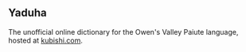 ## Yaduha

The unofficial online dictionary for the Owen's Valley Paiute language, hosted at [kubishi.com](https://kubishi.com).
